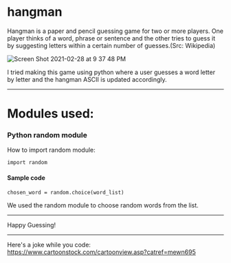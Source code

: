 # hangman
Hangman is a paper and pencil guessing game for two or more players. One player thinks of a word, phrase or sentence and the other tries to guess it by suggesting letters within a certain number of guesses.(Src: Wikipedia)


 ![Screen Shot 2021-02-28 at 9 37 48 PM](https://user-images.githubusercontent.com/64649179/109425262-7457b280-7a0d-11eb-9ee3-ce92c1f59e55.png)

I tried making this game using python where a user guesses a word letter by letter and the hangman ASCII is updated accordingly.


---

# Modules used:
### Python random module
How to import random module:
 ```
import random
```
#### Sample code
 ```
chosen_word = random.choice(word_list)
```
We used the random module to choose random words from the list.

---
Happy Guessing!

----

Here's a joke while you code:
https://www.cartoonstock.com/cartoonview.asp?catref=mewn695
